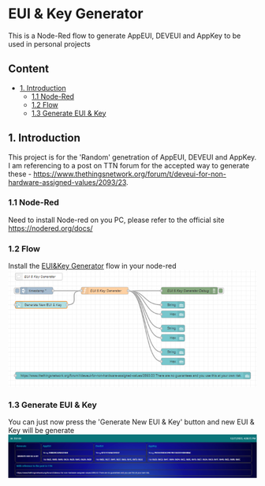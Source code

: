 # EUI & Key Generator

This is a Node-Red flow to generate AppEUI, DEVEUI and AppKey to be used in personal projects

## Content

- [1. Introduction](##1.-introduction)
    - [1.1 Node-Red](###1.1-node-red])
    - [1.2 Flow](###1.2-flow)
    - [1.3 Generate EUI & Key](###1.3-generate-eui-&-key)

## 1. Introduction
This project is for the 'Random' genetration of AppEUI, DEVEUI and AppKey. I am referencing to a post on TTN forum for the accepted way to generate these - https://www.thethingsnetwork.org/forum/t/deveui-for-non-hardware-assigned-values/2093/23.

### 1.1 Node-Red
Need to install Node-red on you PC, please refer to the official site https://nodered.org/docs/

### 1.2 Flow
Install the [EUI&Key Generator](eui_key.json) flow in your node-red
![Alt text](assets/flow.PNG)

### 1.3 Generate EUI & Key
You can just now press the 'Generate New EUI & Key' button and new EUI & Key will be generate
![Alt text](assets/action.gif)

